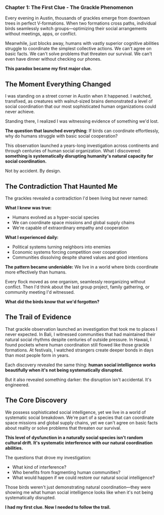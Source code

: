 ### Chapter 1: The First Clue - The Grackle Phenomenon

Every evening in Austin, thousands of grackles emerge from downtown trees in perfect V-formations. When two formations cross paths, individual birds seamlessly switch groups—optimizing their social arrangements without meetings, apps, or conflict.

Meanwhile, just blocks away, humans with vastly superior cognitive abilities struggle to coordinate the simplest collective actions. We can't agree on basic facts. We can't solve problems that threaten our survival. We can't even have dinner without checking our phones.

**This paradox became my first major clue.**

## The Moment Everything Changed

I was standing on a street corner in Austin when it happened. I watched, transfixed, as creatures with walnut-sized brains demonstrated a level of social coordination that our most sophisticated human organizations could never achieve.

Standing there, I realized I was witnessing evidence of something we'd lost.

**The question that launched everything**: If birds can coordinate effortlessly, why do humans struggle with basic social cooperation?

This observation launched a years-long investigation across continents and through centuries of human social organization. What I discovered: **something is systematically disrupting humanity's natural capacity for social coordination.**

Not by accident. By design.

## The Contradiction That Haunted Me

The grackles revealed a contradiction I'd been living but never named:

**What I knew was true:**

- Humans evolved as a hyper-social species
- We can coordinate space missions and global supply chains
- We're capable of extraordinary empathy and cooperation

**What I experienced daily:**

- Political systems turning neighbors into enemies
- Economic systems forcing competition over cooperation
- Communities dissolving despite shared values and good intentions

**The pattern became undeniable:** We live in a world where birds coordinate more effectively than humans.

Every flock moved as one organism, seamlessly reorganizing without conflict. Then I'd think about the last group project, family gathering, or community meeting I'd witnessed.

**What did the birds know that we'd forgotten?**

## The Trail of Evidence

That grackle observation launched an investigation that took me to places I never expected. In Bali, I witnessed communities that had maintained their natural social rhythms despite centuries of outside pressure. In Hawaii, I found pockets where human coordination still flowed like those grackle formations. At festivals, I watched strangers create deeper bonds in days than most people form in years.

Each discovery revealed the same thing: **human social intelligence works beautifully when it's not being systematically disrupted.**

But it also revealed something darker: the disruption isn't accidental. It's engineered.

## The Core Discovery

We possess sophisticated social intelligence, yet we live in a world of systematic social breakdown. We're part of a species that can coordinate space missions and global supply chains, yet we can't agree on basic facts about reality or solve problems that threaten our survival.

**This level of dysfunction in a naturally social species isn't random cultural drift. It's systematic interference with our natural coordination abilities.**

The questions that drove my investigation:

- What kind of interference?
- Who benefits from fragmenting human communities?
- What would happen if we could restore our natural social intelligence?

Those birds weren't just demonstrating natural coordination—they were showing me what human social intelligence looks like when it's not being systematically disrupted.

**I had my first clue. Now I needed to follow the trail.**
